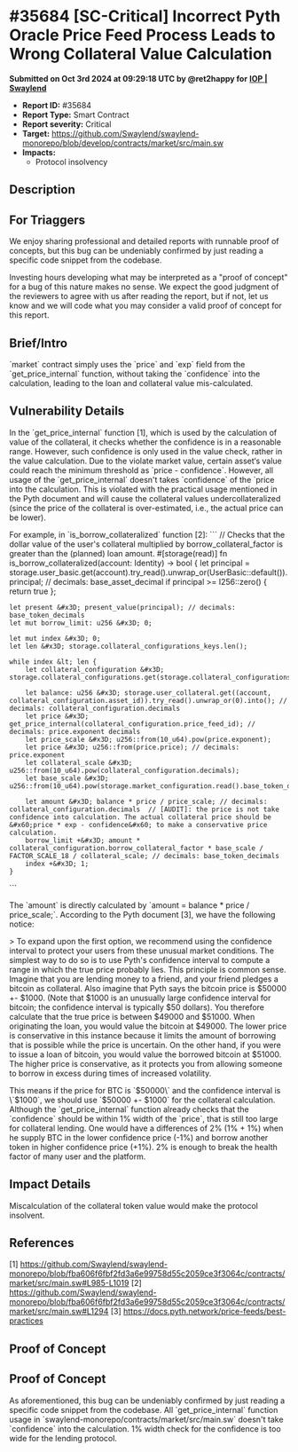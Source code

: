 # #35684 \[SC-Critical] Incorrect Pyth Oracle Price Feed Process Leads to Wrong Collateral Value Calculation

**Submitted on Oct 3rd 2024 at 09:29:18 UTC by @ret2happy for** [**IOP | Swaylend**](https://immunefi.com/audit-competition/iop-swaylend)

* **Report ID:** #35684
* **Report Type:** Smart Contract
* **Report severity:** Critical
* **Target:** https://github.com/Swaylend/swaylend-monorepo/blob/develop/contracts/market/src/main.sw
* **Impacts:**
  * Protocol insolvency

## Description

## For Triaggers

We enjoy sharing professional and detailed reports with runnable proof of concepts, but this bug can be undeniably confirmed by just reading a specific code snippet from the codebase.

Investing hours developing what may be interpreted as a "proof of concept" for a bug of this nature makes no sense. We expect the good judgment of the reviewers to agree with us after reading the report, but if not, let us know and we will code what you may consider a valid proof of concept for this report.

## Brief/Intro

\`market\` contract simply uses the \`price\` and \`exp\` field from the \`get\_price\_internal\` function, without taking the \`confidence\` into the calculation, leading to the loan and collateral value mis-calculated.

## Vulnerability Details

In the \`get\_price\_internal\` function \[1], which is used by the calculation of value of the collateral, it checks whether the confidence is in a reasonable range. However, such confidence is only used in the value check, rather in the value calculation. Due to the violate market value, certain asset‘s value could reach the minimum threshold as \`price - confidence\`. However, all usage of the \`get\_price\_internal\` doesn't takes \`confidence\` of the \`price into the calculation. This is violated with the practical usage mentioned in the Pyth document and will cause the collateral values undercollateralized (since the price of the collateral is over-estimated, i.e., the actual price can be lower).

For example, in \`is\_borrow\_collateralized\` function \[2]: \`\`\` // Checks that the dollar value of the user's collateral multiplied by borrow\_collateral\_factor is greater than the (planned) loan amount. #\[storage(read)] fn is\_borrow\_collateralized(account: Identity) -> bool { let principal = storage.user\_basic.get(account).try\_read().unwrap\_or(UserBasic::default()).principal; // decimals: base\_asset\_decimal if principal >= I256::zero() { return true };

```
let present &#x3D; present_value(principal); // decimals: base_token_decimals
let mut borrow_limit: u256 &#x3D; 0;

let mut index &#x3D; 0;
let len &#x3D; storage.collateral_configurations_keys.len();

while index &lt; len {
    let collateral_configuration &#x3D; storage.collateral_configurations.get(storage.collateral_configurations_keys.get(index).unwrap().read()).read();

    let balance: u256 &#x3D; storage.user_collateral.get((account, collateral_configuration.asset_id)).try_read().unwrap_or(0).into(); // decimals: collateral_configuration.decimals
    let price &#x3D; get_price_internal(collateral_configuration.price_feed_id); // decimals: price.exponent decimals
    let price_scale &#x3D; u256::from(10_u64).pow(price.exponent);
    let price &#x3D; u256::from(price.price); // decimals: price.exponent
    let collateral_scale &#x3D; u256::from(10_u64).pow(collateral_configuration.decimals);
    let base_scale &#x3D; u256::from(10_u64).pow(storage.market_configuration.read().base_token_decimals);

    let amount &#x3D; balance * price / price_scale; // decimals:  collateral_configuration.decimals  // [AUDIT]: the price is not take confidence into calculation. The actual collateral price should be &#x60;price * exp - confidence&#x60; to make a conservative price calculation.
    borrow_limit +&#x3D; amount * collateral_configuration.borrow_collateral_factor * base_scale / FACTOR_SCALE_18 / collateral_scale; // decimals: base_token_decimals
    index +&#x3D; 1;
}
```

\`\`\`

The \`amount\` is directly calculated by \`amount = balance \* price / price\_scale;\`. According to the Pyth document \[3], we have the following notice:

\> To expand upon the first option, we recommend using the confidence interval to protect your users from these unusual market conditions. The simplest way to do so is to use Pyth's confidence interval to compute a range in which the true price probably lies. This principle is common sense. Imagine that you are lending money to a friend, and your friend pledges a bitcoin as collateral. Also imagine that Pyth says the bitcoin price is $50000 +- $1000. (Note that $1000 is an unusually large confidence interval for bitcoin; the confidence interval is typically $50 dollars). You therefore calculate that the true price is between $49000 and $51000. When originating the loan, you would value the bitcoin at $49000. The lower price is conservative in this instance because it limits the amount of borrowing that is possible while the price is uncertain. On the other hand, if you were to issue a loan of bitcoin, you would value the borrowed bitcoin at $51000. The higher price is conservative, as it protects you from allowing someone to borrow in excess during times of increased volatility.

This means if the price for BTC is \`$50000\` and the confidence interval is \`$1000\`, we should use \`$50000 +- $1000\` for the collateral calculation. Although the \`get\_price\_internal\` function already checks that the \`confidence\` should be within 1% width of the \`price\`, that is still too large for collateral lending. One would have a differences of 2% (1% + 1%) when he supply BTC in the lower confidence price (-1%) and borrow another token in higher confidence price (+1%). 2% is enough to break the health factor of many user and the platform.

## Impact Details

Miscalculation of the collateral token value would make the protocol insolvent.

## References

\[1] https://github.com/Swaylend/swaylend-monorepo/blob/fba606f6fbf2fd3a6e99758d55c2059ce3f3064c/contracts/market/src/main.sw#L985-L1019 \[2] https://github.com/Swaylend/swaylend-monorepo/blob/fba606f6fbf2fd3a6e99758d55c2059ce3f3064c/contracts/market/src/main.sw#L1294 \[3] https://docs.pyth.network/price-feeds/best-practices

## Proof of Concept

## Proof of Concept

As aforementioned, this bug can be undeniably confirmed by just reading a specific code snippet from the codebase. All \`get\_price\_internal\` function usage in \`swaylend-monorepo/contracts/market/src/main.sw\` doesn't take \`confidence\` into the calculation. 1% width check for the confidence is too wide for the lending protocol.
